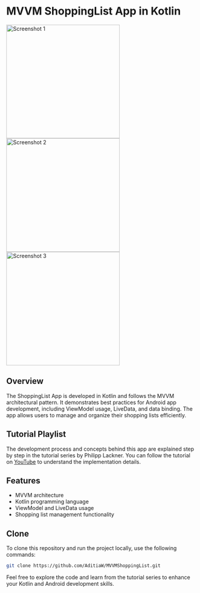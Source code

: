 # MVVM ShoppingList App in Kotlin

<img src="https://github.com/AditiaW/MVVMShoppingList/assets/106371535/e75d4f0b-d098-410a-aba9-53b3b6c19d81" width="300" alt="Screenshot 1">
<img src="https://github.com/AditiaW/MVVMShoppingList/assets/106371535/40121406-ec49-4396-9827-09ace2903eab" width="300" alt="Screenshot 2">
<img src="https://github.com/AditiaW/MVVMShoppingList/assets/106371535/95f3638e-a0bc-47c8-999d-1c6ceea23684" width="300" alt="Screenshot 3">

## Overview

The ShoppingList App is developed in Kotlin and follows the MVVM architectural pattern. It demonstrates best practices for Android app development, including ViewModel usage, LiveData, and data binding. The app allows users to manage and organize their shopping lists efficiently.

## Tutorial Playlist

The development process and concepts behind this app are explained step by step in the tutorial series by Philipp Lackner. You can follow the tutorial on [YouTube](https://youtube.com/playlist?list=PLQkwcJG4YTCT0RouHZ6sQlE4JE6VyD2zO&si=EPWIbKOPc9NRpPBQ) to understand the implementation details.

## Features

- MVVM architecture
- Kotlin programming language
- ViewModel and LiveData usage
- Shopping list management functionality

## Clone

To clone this repository and run the project locally, use the following commands:

```bash
git clone https://github.com/AditiaW/MVVMShoppingList.git
```

Feel free to explore the code and learn from the tutorial series to enhance your Kotlin and Android development skills.
